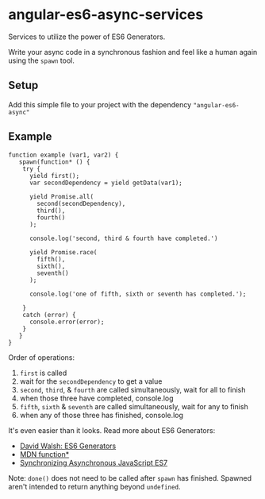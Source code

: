 # angular-es6-async-services
Services to utilize the power of ES6 Generators. 

Write your async code in a synchronous fashion and feel like a human again using the `spawn` tool. 

## Setup
Add this simple file to your project with the dependency `"angular-es6-async"`

## Example

```
function example (var1, var2) {
   spawn(function* () {
    try {
      yield first();
      var secondDependency = yield getData(var1);
      
      yield Promise.all(
        second(secondDependency),
        third(),
        fourth()
      );
      
      console.log('second, third & fourth have completed.')
      
      yield Promise.race(
        fifth(),
        sixth(),
        seventh()
      );
      
      console.log('one of fifth, sixth or seventh has completed.');
      
    }
    catch (error) {
      console.error(error);
    }
   }
}
```
  Order of operations:
   1. `first` is called
   2. wait for the `secondDependency` to get a value
   3. `second`, `third`, & `fourth` are called simultaneously, wait for all to finish
   4. when those three have completed, console.log
   5. `fifth`, `sixth` & `seventh` are called simultaneously, wait for any to finish
   6. when any of those three has finished, console.log
   
It's even easier than it looks. Read more about ES6 Generators:
- [David Walsh: ES6 Generators](http://davidwalsh.name/es6-generators)
- [MDN function*](https://developer.mozilla.org/en-US/docs/Web/JavaScript/Reference/Statements/function*)
- [Synchronizing Asynchronous JavaScript ES7](http://www.joezimjs.com/javascript/synchronizing-asynchronous-javascript-es7/)

Note: `done()` does not need to be called after `spawn` has finished. Spawned aren't intended to return anything beyond `undefined`.
